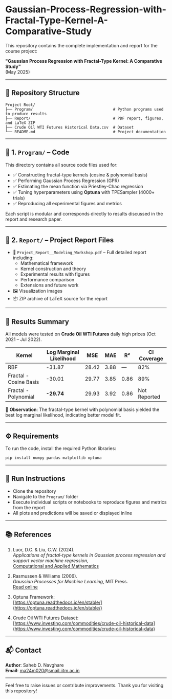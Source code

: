 # Gaussian-Process-Regression-with-Fractal-Type-Kernel-A-Comparative-Study

This repository contains the complete implementation and report for the course project:

**"Gaussian Process Regression with Fractal-Type Kernel: A Comparative Study"**  
(May 2025)

---

## 📁 Repository Structure

```
Project Root/
├── Program/                                   # Python programs used to produce results
├── Report/                                    # PDF report, figures, and LaTeX ZIP
├── Crude Oil WTI Futures Historical Data.csv  # Dataset
└── README.md                                  # Project documentation
```

---

## 📌 1. `Program/` – Code

This directory contains all source code files used for:

- ✅ Constructing fractal-type kernels (cosine & polynomial basis)
- ✅ Performing Gaussian Process Regression (GPR)
- ✅ Estimating the mean function via Priestley-Chao regression
- ✅ Tuning hyperparameters using **Optuna** with TPESampler (4000+ trials)
- ✅ Reproducing all experimental figures and metrics

Each script is modular and corresponds directly to results discussed in the report and research paper.

---

## 📌 2. `Report/` – Project Report Files

- 📄 `Project_Report__Modeling_Workshop.pdf` – Full detailed report including:
  - Mathematical framework
  - Kernel construction and theory
  - Experimental results with figures
  - Performance comparison
  - Extensions and future work
- 🖼️ Visualization images
- 📦 ZIP archive of LaTeX source for the report

---

## 🧪 Results Summary

All models were tested on **Crude Oil WTI Futures** daily high prices (Oct 2021 – Jul 2022).

| **Kernel**               | **Log Marginal Likelihood** | **MSE** | **MAE** | **R²**  | **CI Coverage** |
|--------------------------|-----------------------------|---------|---------|--------|-----------------|
| RBF                      | -31.87                      | 28.42   | 3.88    | —      | 82%             |
| Fractal - Cosine Basis   | -30.01                      | 29.77   | 3.85    | 0.86   | 89%             |
| Fractal - Polynomial     | **-29.74**                  | 29.93   | 3.92    | 0.86   | Not Reported    |

📌 **Observation**: The fractal-type kernel with polynomial basis yielded the best log marginal likelihood, indicating better model fit.

---

## ⚙️ Requirements

To run the code, install the required Python libraries:

```bash
pip install numpy pandas matplotlib optuna
```

---

## 🚀 Run Instructions

- Clone the repository
- Navigate to the `Program/` folder
- Execute individual scripts or notebooks to reproduce figures and metrics from the report
- All plots and predictions will be saved or displayed inline

---

## 📚 References

1. Luor, D.C. & Liu, C.W. (2024).  
   *Applications of fractal-type kernels in Gaussian process regression and support vector machine regression*,  
   [Computational and Applied Mathematics](https://link.springer.com/10.1007/s40314-024-02952-8)

2. Rasmussen & Williams (2006).  
   *Gaussian Processes for Machine Learning*, MIT Press.  
   [Read online](http://gaussianprocess.org/gpml/chapters/RW.pdf)

3. Optuna Framework:  
   [https://optuna.readthedocs.io/en/stable/](https://optuna.readthedocs.io/en/stable/)

4. Crude Oil WTI Futures Dataset:  
   [https://www.investing.com/commodities/crude-oil-historical-data](https://www.investing.com/commodities/crude-oil-historical-data)

---

## 📬 Contact

**Author**: Saheb D. Navghare  
**Email**: ma24m020@smail.iitm.ac.in

---

Feel free to raise issues or contribute improvements. Thank you for visiting this repository!
